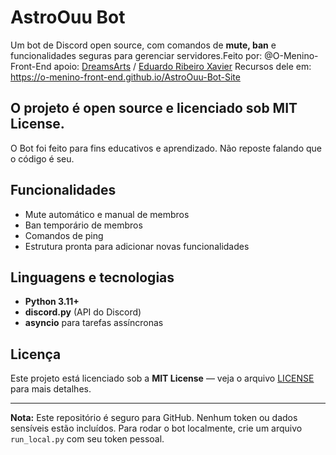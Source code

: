 # AstroOuu Bot

Um bot de Discord open source, com comandos de **mute, ban** e funcionalidades seguras para gerenciar servidores.Feito por: @O-Menino-Front-End
apoio: [DreamsArts](https://github.com/DreamsArts) / [Eduardo Ribeiro Xavier](https://github.com/EduardoRibeiroXavier)
 Recursos dele em: https://o-menino-front-end.github.io/AstroOuu-Bot-Site

O projeto é **open source** e licenciado sob **MIT License**.  
---------------------------
O Bot foi feito para fins educativos e aprendizado. Não reposte falando que o código é seu.

## Funcionalidades
- Mute automático e manual de membros
- Ban temporário de membros
- Comandos de ping
- Estrutura pronta para adicionar novas funcionalidades

## Linguagens e tecnologias
- **Python 3.11+**
- **discord.py** (API do Discord)
- **asyncio** para tarefas assíncronas

## Licença
Este projeto está licenciado sob a **MIT License** — veja o arquivo [LICENSE](LICENSE) para mais detalhes.

---

**Nota:** Este repositório é seguro para GitHub. Nenhum token ou dados sensíveis estão incluídos. Para rodar o bot localmente, crie um arquivo `run_local.py` com seu token pessoal.

